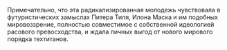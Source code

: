 Примечательно, что эта радикализированная молодежь чувствовала в футуристических замыслах Питера Тиля, Илона Маска и им подобных мировоззрение, полностью совместимое с собственной идеологией расового превосходства, и ждала личных выгод от нового мирового порядка техтитанов.
